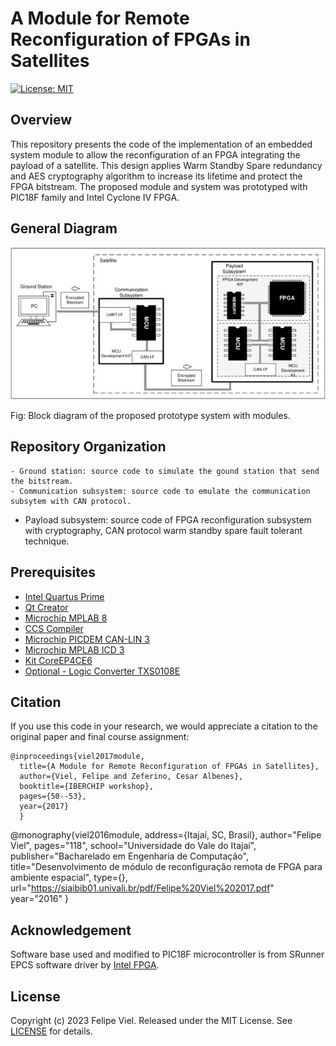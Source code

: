 # A Module for Remote Reconfiguration of FPGAs in Satellites
[![License: MIT](https://img.shields.io/badge/License-MIT-yellow.svg)](https://opensource.org/licenses/MIT)

## Overview
This repository presents the code of the implementation of an embedded system module to allow the reconfiguration of an FPGA integrating the payload of a satellite. This design applies Warm Standby Spare redundancy and AES cryptography algorithm to increase its lifetime and protect the FPGA bitstream. The proposed module and system was prototyped with PIC18F family and Intel Cyclone IV FPGA.

## General Diagram

<img src="Figure/system.jpg"/>

Fig: Block diagram of the proposed prototype system with modules.

## Repository Organization
	- Ground station: source code to simulate the gound station that send the bitstream.
	- Communication subsystem: source code to emulate the communication subsytem with CAN protocol.
   - Payload subsystem: source code of FPGA reconfiguration subsystem with cryptography, CAN protocol warm standby spare fault tolerant technique.

## Prerequisites

- [Intel Quartus Prime](https://www.intel.com.br/content/www/br/pt/products/details/fpga/development-tools/quartus-prime.html)
- [Qt Creator](https://www.qt.io/product/development-tools)
- [Microchip MPLAB 8](https://www.microchip.com/en-us/tools-resources/archives/mplab-ecosystem)
- [CCS Compiler](https://www.ccsinfo.com/compilers.php)
- [Microchip PICDEM CAN-LIN 3](https://www.microchip.com/en-us/development-tool/dm163011)
- [Microchip MPLAB ICD 3](https://www.microchip.com/en-us/development-tool/dv164035)
- [Kit CoreEP4CE6](https://www.waveshare.com/coreep4ce6.htm)
- [Optional - Logic Converter TXS0108E](https://www.ti.com/product/TXS0108E?utm_source=google&utm_medium=cpc&utm_campaign=asc-null-null-GPN_EN-cpc-pf-google-wwe&utm_content=TXS0108E&ds_k=TXS0108E&DCM=yes&gclid=CjwKCAjw8ZKmBhArEiwAspcJ7jIn69olMPhTf3WOoCju4DAXBMs7yFpxmuKkwnineteVaKQasplu3xoCsWAQAvD_BwE&gclsrc=aw.ds)


## Citation

If you use this code in your research, we would appreciate a citation to the original paper and final course assignment:

	@inproceedings{viel2017module,
      title={A Module for Remote Reconfiguration of FPGAs in Satellites},
      author={Viel, Felipe and Zeferino, Cesar Albenes},
      booktitle={IBERCHIP workshop},
      pages={50--53},
      year={2017}
      }
   @monography{viel2016module,
	   address={Itajaí, SC, Brasil},
	   author="Felipe Viel",
	   pages="118",
	   school="Universidade do Vale do Itajaí",
	   publisher="Bacharelado em Engenharia de Computação",
	   title="Desenvolvimento de módulo de reconfiguração remota de FPGA para ambiente espacial",
	   type={},
      url="https://siaibib01.univali.br/pdf/Felipe%20Viel%202017.pdf"
	   year="2016"
	   } 

## Acknowledgement

Software base used and modified to PIC18F microcontroller is from SRunner EPCS software driver by [Intel FPGA](https://www.intel.com/content/www/us/en/support/programmable/support-resources/configuration/cfg-solutions.html).
   
## License

Copyright (c) 2023 Felipe Viel. Released under the MIT License. See [LICENSE](LICENSE) for details.
